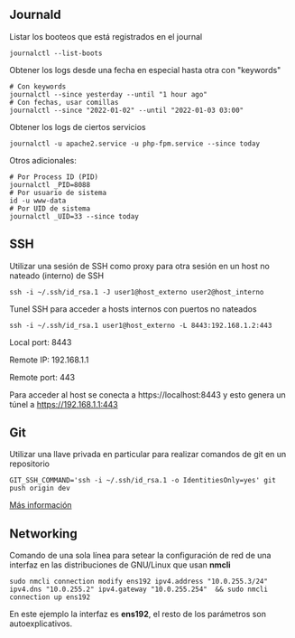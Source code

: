 ## Journald

Listar los booteos que está registrados en el journal

```
journalctl --list-boots
```

Obtener los logs desde una fecha en especial hasta otra con "keywords"

```
# Con keywords
journalctl --since yesterday --until "1 hour ago"
# Con fechas, usar comillas
journalctl --since "2022-01-02" --until "2022-01-03 03:00"
```

Obtener los logs de ciertos servicios

```
journalctl -u apache2.service -u php-fpm.service --since today
```

Otros adicionales:

```
# Por Process ID (PID)
journalctl _PID=8088
# Por usuario de sistema
id -u www-data
# Por UID de sistema
journalctl _UID=33 --since today
```

## SSH

Utilizar una sesión de SSH como proxy para otra sesión en un host no nateado (interno) de SSH

```
ssh -i ~/.ssh/id_rsa.1 -J user1@host_externo user2@host_interno
```

Tunel SSH para acceder a hosts internos con puertos no nateados

```
ssh -i ~/.ssh/id_rsa.1 user1@host_externo -L 8443:192.168.1.2:443
```

Local port: 8443

Remote IP: 192.168.1.1

Remote port: 443

Para acceder al host se conecta a https://localhost:8443 y esto genera un túnel a https://192.168.1.1:443

## Git

Utilizar una llave privada en particular para realizar comandos de git en un repositorio

```
GIT_SSH_COMMAND='ssh -i ~/.ssh/id_rsa.1 -o IdentitiesOnly=yes' git push origin dev
```

[Más información](https://github.com/rarce-uaa/intro-devops/blob/main/unidades/01/Anotaciones.md)

## Networking

Comando de una sola línea para setear la configuración de red de una interfaz en las distribuciones de GNU/Linux que usan **nmcli**

```
sudo nmcli connection modify ens192 ipv4.address "10.0.255.3/24" ipv4.dns "10.0.255.2" ipv4.gateway "10.0.255.254"  && sudo nmcli connection up ens192
```

En este ejemplo la interfaz es **ens192**, el resto de los parámetros son autoexplicativos.
